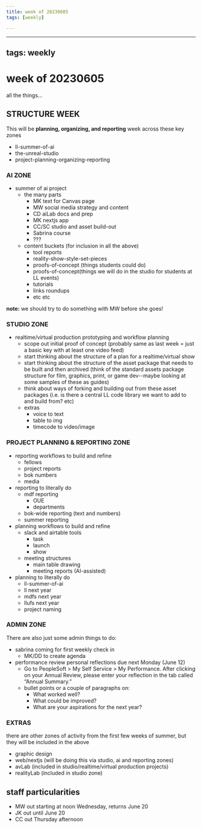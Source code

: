 ```yaml
---
title: week of 20230605
tags: [weekly]

---
```


---
tags: weekly
---
# week of 20230605

all the things...

## STRUCTURE WEEK

This will be **planning, organizing, and reporting** week across these key zones

- ll-summer-of-ai
- the-unreal-studio
- project-planning-organizing-reporting

### AI ZONE

* summer of ai project
    * the many parts
        * MK text for Canvas page
        * MW social media strategy and content
        * CD aiLab docs and prep
        * MK nextjs app
        * CC/SC studio and asset build-out
        * Sabrina course
        * ???
    * content buckets (for inclusion in all the above)
        * tool reports
        * reality-show-style-set-pieces
        * proofs-of-concept (things students could do)
        * proofs-of-concept(things we will do in the studio for students at LL events)
        * tutorials
        * links roundups
        * etc etc

**note:** we should try to do something with MW before she goes!


### STUDIO ZONE

- realtime/virtual production prototyping and workflow planning
    - scope out initial proof of concept (probably same as last week = just a basic key with at least one video feed)
    - start thinking about the structure of a plan for a realtime/virtual show
    - start thinking about the structure of the asset package that needs to be built and then archived (think of the standard assets package structure for film, graphics, print, or game dev--maybe looking at some samples of these as guides)
    - think about ways of forking and building out from these asset packages (i.e. is there a central LL code library we want to add to and build from? etc)
    - extras
        - voice to text
        - table to img
        - timecode to video/image

### PROJECT PLANNING & REPORTING ZONE

* reporting workflows to build and refine
    * fellows
    * project reports
    * bok numbers
    * media
* reporting to literally do
    * mdf reporting
        * OUE
        * departments
    * bok-wide reporting (text and numbers)
    * summer reporting
* planning workflows to build and refine
    * slack and airtable tools
        * task
        * launch
        * show
    * meeting structures
        * main table drawing
        * meeting reports (AI-assisted)
* planning to literally do
    * ll-summer-of-ai
    * ll next year
    * mdfs next year
    * llufs next year
    * project naming

### ADMIN ZONE
There are also just some admin things to do:
* sabrina coming for first weekly check in
    * MK/DD to create agenda
* performance review personal reflections due next Monday (June 12)
    * Go to PeopleSoft > My Self Service > My Performance. After clicking on your Annual Review, please enter your reflection in the tab called “Annual Summary.”
    * bullet points or a couple of paragraphs on:
        * What worked well?
        * What could be improved?
        * What are your aspirations for the next year?


### EXTRAS

there are other zones of activity from the first few weeks of summer, but they will be included in the above

- graphic design
- web/nextjs (will be doing this via studio, ai and reporting zones)
- avLab (included in studio/realtime/virtual production projects)
- realityLab (included in studio zone)



## staff particularities
* MW out starting at noon Wednesday, returns June 20
* JK out until June 20
* CC out Thursday afternoon
